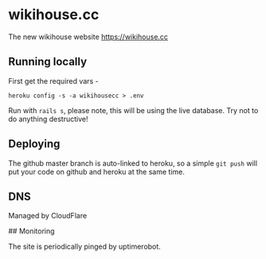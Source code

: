 # wikihouse.cc

The new wikihouse website https://wikihouse.cc

## Running locally

First get the required vars -

`heroku config -s -a wikihousecc > .env`

Run with `rails s`, please note, this will be using the live database. Try not to do anything destructive!

## Deploying

The github master branch is auto-linked to heroku, so a simple `git push` will put your code on github and heroku at the same time.

## DNS

Managed by CloudFlare

## Monitoring

The site is periodically pinged by uptimerobot.
